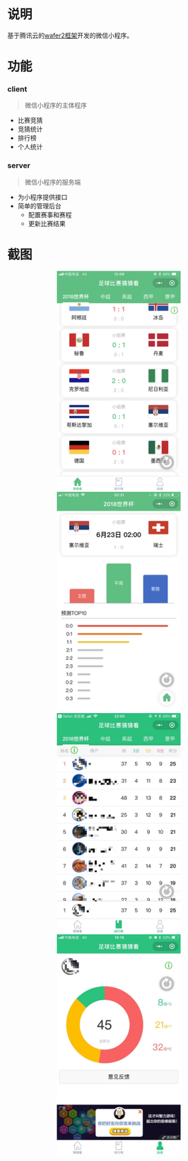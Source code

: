 
# 说明

基于腾讯云的[wafer2框架](https://github.com/tencentyun/wafer2-startup)开发的微信小程序。

# 功能

### client
> 微信小程序的主体程序

- 比赛竞猜
- 竞猜统计
- 排行榜
- 个人统计

### server
> 微信小程序的服务端

- 为小程序提供接口
- 简单的管理后台
  - 配置赛事和赛程
  - 更新比赛结果

# 截图

<center class="half">
<img src="https://github.com/ANM699/paul/blob/master/screenshot/IMG_0444.PNG" width = "280"  /><img src="https://github.com/ANM699/paul/blob/master/screenshot/IMG_0452.PNG" width = "280"  /><img src="https://github.com/ANM699/paul/blob/master/screenshot/IMG_1814.JPG" width = "280"  /><img src="https://github.com/ANM699/paul/blob/master/screenshot/IMG_1815.JPG" width = "280"  />
</center>
